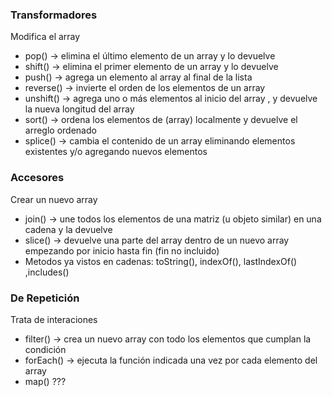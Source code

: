 ### Transformadores

Modifica el array


- pop() -> elimina el último elemento de un array y lo devuelve
- shift() -> elimina el primer elemento de un array y lo devuelve
- push() -> agrega un elemento al array al final de la lista
- reverse() -> invierte el orden de los elementos de un array
- unshift() -> agrega uno o más elementos al inicio del array , y devuelve la nueva longitud del array
- sort() -> ordena los elementos de (array) localmente y devuelve el arreglo ordenado
- splice() -> cambia el contenido de un array eliminando elementos existentes y/o agregando nuevos elementos



### Accesores

Crear un nuevo array

- join() -> une todos los elementos de una matriz (u objeto similar) en una cadena y la devuelve
- slice() -> devuelve una parte del array dentro de un nuevo array empezando por inicio hasta fin (fin no incluido)
- Metodos ya vistos en cadenas: toString(), indexOf(), lastIndexOf() ,includes()


### De Repetición

Trata de interaciones

- filter() -> crea un nuevo array con todo los elementos que cumplan la condición
- forEach() -> ejecuta la función indicada una vez por cada elemento del array
- map() ???
